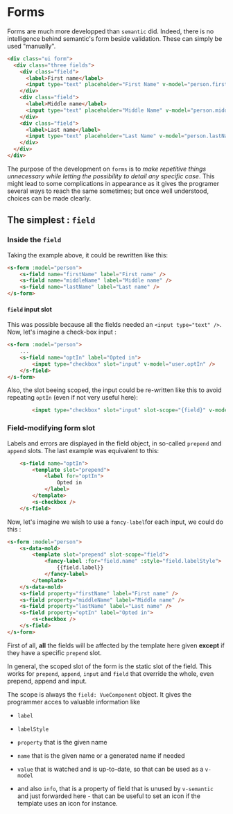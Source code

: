 # Forms

Forms are much more developped than `semantic` did. Indeed, there is no intelligence behind semantic's form beside validation.
These can simply be used "manually".
```html
<div class="ui form">
  <div class="three fields">
	<div class="field">
	  <label>First name</label>
	  <input type="text" placeholder="First Name" v-model="person.firstName">
	</div>
	<div class="field">
	  <label>Middle name</label>
	  <input type="text" placeholder="Middle Name" v-model="person.middleName">
	</div>
	<div class="field">
	  <label>Last name</label>
	  <input type="text" placeholder="Last Name" v-model="person.lastName">
	</div>
  </div>
</div>
```

The purpose of the development on `forms` is to *make repetitive things unnecessary while letting the possibility to detail any specific case*. This might lead to some complications in appearance as it gives the programer several ways to reach the same sometimes; but once well understood, choices can be made clearly.

## The simplest : `field`
### Inside the `field`
Taking the example above, it could be rewritten like this:
```html
<s-form :model="person">
	<s-field name="firstName" label="First name" />
	<s-field name="middleName" label="Middle name" />
	<s-field name="lastName" label="Last name" />
</s-form>
```
#### `field` input slot
This was possible because all the fields needed an `<input type="text" />`. Now, let's imagine a check-box input :

```html
<s-form :model="person">
	...
	<s-field name="optIn" label="Opted in">
		<input type="checkbox" slot="input" v-model="user.optIn" />
	</s-field>
</s-form>
```
Also, the slot beeing scoped, the input could be re-written like this to avoid repeating `optIn` (even if not very useful here):
```html
		<input type="checkbox" slot="input" slot-scope="{field}" v-model="field.value" />
```

### Field-modifying form slot
Labels and errors are displayed in the field object, in so-called `prepend` and `append` slots. The last example was equivalent to this:
```html
	<s-field name="optIn">
		<template slot="prepend">
			<label for="optIn">
				Opted in
			</label>
		</template>
		<s-checkbox />
	</s-field>
```

Now, let's imagine we wish to use a `fancy-label`for each input, we could do this :

```html
<s-form :model="person">
	<s-data-mold>
		<template slot="prepend" slot-scope="field">
			<fancy-label :for="field.name" :style="field.labelStyle">
				{{field.label}}
			</fancy-label>
		</template>
	</s-data-mold>
	<s-field property="firstName" label="First name" />
	<s-field property="middleName" label="Middle name" />
	<s-field property="lastName" label="Last name" />
	<s-field property="optIn" label="Opted in">
		<s-checkbox />
	</s-field>
</s-form>
```

First of all, **all** the fields will be affected by the template here given **except** if they have a specific `prepend` slot.

In general, the scoped slot of the form is the static slot of the field. This works for `prepend`, `append`, `input` and `field` that override the whole, even prepend, append and input.

The scope is always the `field: VueComponent` object. It gives the programmer acces to valuable information like
- `label`
- `labelStyle`
- `property` that is the given name
- `name` that is the given name or a generated name if needed
- `value` that is watched and is up-to-date, so that can be used as a `v-model`

- and also `info`, that is a property of field that is unused by `v-semantic` and just forwarded here - that can be useful to set an icon if the template uses an icon for instance.
